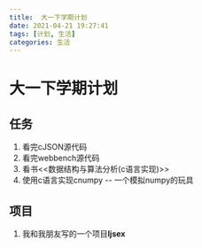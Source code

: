 ```yaml
---
title:  大一下学期计划
date: 2021-04-21 19:27:41
tags: [计划, 生活]
categories: 生活
---
```

# 大一下学期计划

## 任务

1. 看完cJSON源代码
2. 看完webbench源代码
3. 看书<<数据结构与算法分析(c语言实现)>>
4. 使用c语言实现cnumpy  -- 一个模拟numpy的玩具

## 项目

1. 我和我朋友写的一个项目**ljsex**

